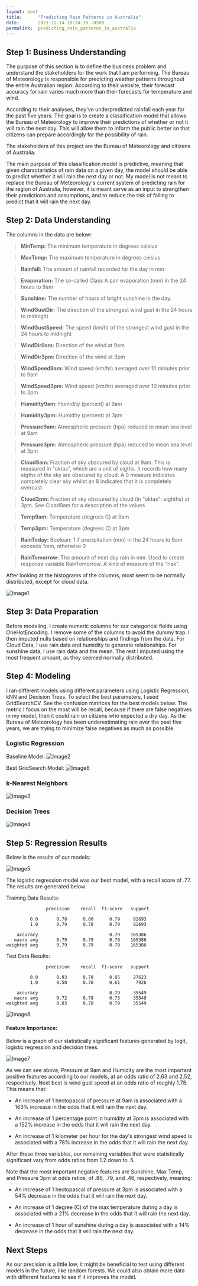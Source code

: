 ```yaml
---
layout: post
title:      "Predicting Rain Patterns in Australia"
date:       2021-12-14 18:24:39 -0500
permalink:  predicting_rain_patterns_in_australia
---
```



## Step 1: Business Understanding

The purpose of this section is to define the business problem and understand the stakeholders for the work that I am performing. The Bureau of Meteorology is responsible for predicting weather patterns throughout the entire Australian region. According to their website, their forecast accuracy for rain varies much more than their forecasts for temperature and wind.

According to their analyses, they've underpredicted rainfall each year for the past five years. The goal is to create a classification model that allows the Bureau of Meteorology to improve their predictions of whether or not it will rain the next day. This will allow them to inform the public better so that citizens can prepare accordingly for the possibility of rain.

The stakeholders of this project are the Bureau of Meteorology and citizens of Australia.

The main purpose of this classification model is predictive, meaning that given charactaristics of rain data on a given day, the model should be able to predict whether it will rain the next day or not. My model is not meant to replace the Bureau of Meteorology's current system of predicting rain for the region of Australia, however, it is meant serve as an input to strengthen their predictions and assumptions, and to reduce the risk of failing to predict that it will rain the next day.

## Step 2: Data Understanding

The columns in the data are below:

> **MinTemp:** The minimum temperature in degrees celsius

>**MaxTemp:** The maximum temperature in degrees celsius

>**Rainfall:** The amount of rainfall recorded for the day in mm

>**Evaporation:** The so-called Class A pan evaporation (mm) in the 24 hours to 9am

>**Sunshine:** The number of hours of bright sunshine in the day.

>**WindGustDir:** The direction of the strongest wind gust in the 24 hours to midnight

>**WindGustSpeed:** The speed (km/h) of the strongest wind gust in the 24 hours to midnight

>**WindDir9am:** Direction of the wind at 9am

>**WindDir3pm:** Direction of the wind at 3pm

>**WindSpeed9am:** Wind speed (km/hr) averaged over 10 minutes prior to 9am

>**WindSpeed3pm:** Wind speed (km/hr) averaged over 10 minutes prior to 3pm

>**Humidity9am:** Humidity (percent) at 9am

>**Humidity3pm:** Humidity (percent) at 3pm

>**Pressure9am:** Atmospheric pressure (hpa) reduced to mean sea level at 9am

>**Pressure3pm:** Atmospheric pressure (hpa) reduced to mean sea level at 3pm

>**Cloud9am:** Fraction of sky obscured by cloud at 9am. This is measured in "oktas", which are a unit of eigths. It records how many eigths of the sky are obscured by cloud. A 0 measure indicates completely clear sky whilst an 8 indicates that it is completely overcast.

>**Cloud3pm:** Fraction of sky obscured by cloud (in "oktas": eighths) at 3pm. See Cload9am for a description of the values

>**Temp9am:** Temperature (degrees C) at 9am

>**Temp3pm:** Temperature (degrees C) at 3pm

>**RainToday:** Boolean: 1 if precipitation (mm) in the 24 hours to 9am exceeds 1mm, otherwise 0

>**RainTomorrow:** The amount of next day rain in mm. Used to create response variable RainTomorrow. A kind of measure of the "risk".

After looking at the histograms of the columns, most seem to be normally distributed, except for cloud data.

![Image1](https://raw.githubusercontent.com/justingrisanti/dsc-phase-3-project/main/Visualizations/ColumnsHist.png)

## Step 3: Data Preparation

Before modeling, I create numeric columns for our categorical fields using OneHotEncoding. I remove some of the columns to avoid the dummy trap. I then imputed nulls based on relationships and findings from the data. For Cloud Data, I use rain data and humidity to generate relationships. For sunshine data, I use rain data and the mean. The rest I imputed using the most frequent amount, as they seemed normally distributed.

## Step 4: Modeling

I ran different models using different parameters using Logistic Regression, kNN and Decision Trees. To select the best parameters, I used GridSearchCV. See the confusion matrices for the best models below. The metric I focus on the most will be recall, because if there are false negatives in my model, then it could rain on citizens who expected a dry day. As the Bureau of Meteorology has been underestimating rain over the past five years, we are trying to minimize false negatives as much as possible.

### Logistic Regression

Baseline Model:
![Image2](https://raw.githubusercontent.com/justingrisanti/dsc-phase-3-project/main/Visualizations/LogRegBase.png)

Best GridSearch Model:
![Image6](https://raw.githubusercontent.com/justingrisanti/dsc-phase-3-project/main/Visualizations/LogRegBest.png)

### k-Nearest Neighbors 

![Image3](https://raw.githubusercontent.com/justingrisanti/dsc-phase-3-project/main/Visualizations/KNN.png)

### Decision Trees

![Image4](https://raw.githubusercontent.com/justingrisanti/dsc-phase-3-project/main/Visualizations/DT.png)

## Step 5: Regression Results

Below is the results of our models:

![Image5](http://raw.githubusercontent.com/justingrisanti/dsc-phase-3-project/main/Visualizations/ModelResults.png)

The logistic regression model was our best model, with a recall score of .77. The results are generated below:

Training Data Results:

                   precision    recall  f1-score   support

             0.0       0.78      0.80      0.79     82693
             1.0       0.79      0.78      0.79     82693

        accuracy                           0.79    165386
       macro avg       0.79      0.79      0.79    165386
    weighted avg       0.79      0.79      0.79    165386


Test Data Results:
 
                   precision    recall  f1-score   support

             0.0       0.93      0.78      0.85     27623
             1.0       0.50      0.78      0.61      7926

        accuracy                           0.79     35549
       macro avg       0.72      0.78      0.73     35549
    weighted avg       0.83      0.78      0.79     35549

![Image8](https://raw.githubusercontent.com/justingrisanti/dsc-phase-3-project/main/Visualizations/FinalCM.png)

#### Feature Importance:

Below is a graph of our statistically significant features generated by logit, logistic regression and decision trees.

![Image7](https://raw.githubusercontent.com/justingrisanti/dsc-phase-3-project/main/Visualizations/Features.png)

As we can see above, Pressure at 9am and Humidity are the most important positive features according to our models, at an odds ratio of 2.63 and 2.52, respectively. Next best is wind gust speed at an odds ratio of roughly 1.78. This means that:

* An increase of 1 hectopascal of pressure at 9am is associated with a 163% increase in the odds that it will rain the next day.

* An increase of 1 percentage point in humidity at 3pm is associated with a 152% increase in the odds that it will rain the next day.

* An increase of 1 kilometer per hour for the day's strongest wind speed is associated with a 78% increase in the odds that it will rain the next day.

After these three variables, our remaining variables that were statistically significant vary from odds ratios from 1.2 down to .5.

Note that the most important negative features are Sunshine, Max Temp, and Pressure 3pm at odds ratios, of .86, .79, and .46, respectively, meaning:

* An increase of 1 hectopascal of pressure at 3pm is associated with a 54% decrease in the odds that it will rain the next day.

* An increase of 1 degree (C) of the max temperature during a day is associated with a 21% decrease in the odds that it will rain the next day.

* An increase of 1 hour of sunshine during a day is associated with a 14% decrease in the odds that it will rain the next day.

## Next Steps

As our precision is a little low, it might be beneficial to test using different models in the future, like random forests. We could also obtain more data with different features to see if it improves the model.

